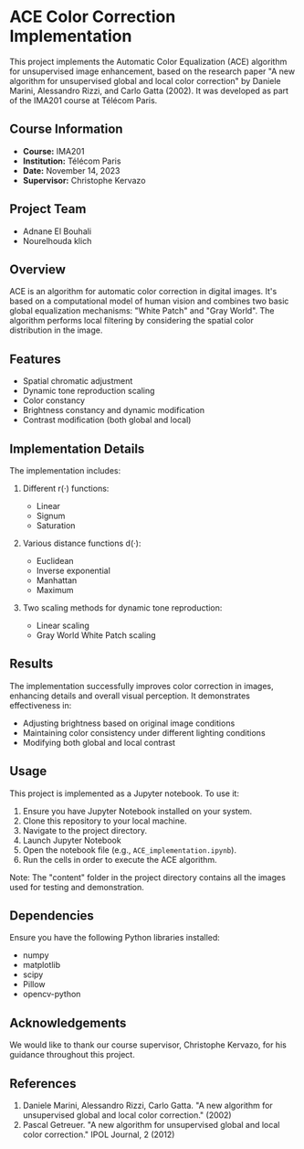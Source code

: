# ACE Color Correction Implementation

This project implements the Automatic Color Equalization (ACE) algorithm for unsupervised image enhancement, based on the research paper "A new algorithm for unsupervised global and local color correction" by Daniele Marini, Alessandro Rizzi, and Carlo Gatta (2002). It was developed as part of the IMA201 course at Télécom Paris.

## Course Information

- **Course:** IMA201
- **Institution:** Télécom Paris
- **Date:** November 14, 2023
- **Supervisor:** Christophe Kervazo

## Project Team

- Adnane El Bouhali
- Nourelhouda klich

## Overview

ACE is an algorithm for automatic color correction in digital images. It's based on a computational model of human vision and combines two basic global equalization mechanisms: "White Patch" and "Gray World". The algorithm performs local filtering by considering the spatial color distribution in the image.

## Features

- Spatial chromatic adjustment
- Dynamic tone reproduction scaling
- Color constancy
- Brightness constancy and dynamic modification
- Contrast modification (both global and local)

## Implementation Details

The implementation includes:

1. Different r(·) functions:
   - Linear
   - Signum
   - Saturation

2. Various distance functions d(·):
   - Euclidean
   - Inverse exponential
   - Manhattan
   - Maximum

3. Two scaling methods for dynamic tone reproduction:
   - Linear scaling
   - Gray World White Patch scaling

## Results

The implementation successfully improves color correction in images, enhancing details and overall visual perception. It demonstrates effectiveness in:

- Adjusting brightness based on original image conditions
- Maintaining color consistency under different lighting conditions
- Modifying both global and local contrast

## Usage

This project is implemented as a Jupyter notebook. To use it:

1. Ensure you have Jupyter Notebook installed on your system.
2. Clone this repository to your local machine.
3. Navigate to the project directory.
4. Launch Jupyter Notebook
5. Open the notebook file (e.g., `ACE_implementation.ipynb`).
6. Run the cells in order to execute the ACE algorithm.

Note: The "content" folder in the project directory contains all the images used for testing and demonstration.

## Dependencies

Ensure you have the following Python libraries installed:

- numpy
- matplotlib
- scipy
- Pillow
- opencv-python

## Acknowledgements

We would like to thank our course supervisor, Christophe Kervazo, for his guidance throughout this project.

## References

1. Daniele Marini, Alessandro Rizzi, Carlo Gatta. "A new algorithm for unsupervised global and local color correction." (2002)
2. Pascal Getreuer. "A new algorithm for unsupervised global and local color correction." IPOL Journal, 2 (2012)
